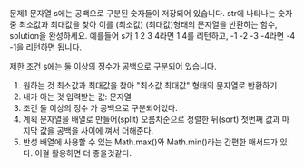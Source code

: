 문제1
문자열 s에는 공백으로 구분된 숫자들이 저장되어 있습니다. str에 나타나는 숫자 중 최소값과 최대값을 찾아 이를 (최소값) (최대값)형태의 문자열을 반환하는 함수, solution을 완성하세요.
예를들어 s가 1 2 3 4라면 1 4를 리턴하고, -1 -2 -3 -4라면 -4 -1을 리턴하면 됩니다.

제한 조건
s에는 둘 이상의 정수가 공백으로 구분되어 있습니다.

1. 원하는 것
최소값과 최대값을 찾아 "최소값 최대값" 형태의 문자열로 반환하기 
2. 내가 아는 것 
입력받는 값: 문자열
3. 조건 
둘 이상의 정수 가 공백으로 구분되어있다. 
4. 계획
문자열을 배열로 만들어(split) 오름차순으로 정렬한 뒤(sort) 첫번째 값과 마지막 값을 공백을 사이에 껴서 더해준다. 
5. 반성 
배열에 사용할 수 있는 Math.max()와 Math.min()라는 간편한 매서드가 있다. 이걸 활용하면 더 좋을것같다. 
